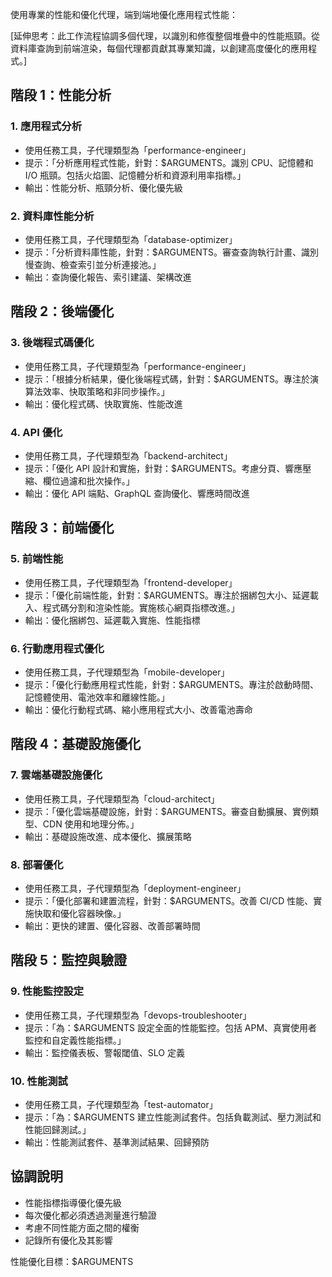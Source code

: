 使用專業的性能和優化代理，端到端地優化應用程式性能：

[延伸思考：此工作流程協調多個代理，以識別和修復整個堆疊中的性能瓶頸。從資料庫查詢到前端渲染，每個代理都貢獻其專業知識，以創建高度優化的應用程式。]

## 階段 1：性能分析

### 1. 應用程式分析
- 使用任務工具，子代理類型為「performance-engineer」
- 提示：「分析應用程式性能，針對：$ARGUMENTS。識別 CPU、記憶體和 I/O 瓶頸。包括火焰圖、記憶體分析和資源利用率指標。」
- 輸出：性能分析、瓶頸分析、優化優先級

### 2. 資料庫性能分析
- 使用任務工具，子代理類型為「database-optimizer」
- 提示：「分析資料庫性能，針對：$ARGUMENTS。審查查詢執行計畫、識別慢查詢、檢查索引並分析連接池。」
- 輸出：查詢優化報告、索引建議、架構改進

## 階段 2：後端優化

### 3. 後端程式碼優化
- 使用任務工具，子代理類型為「performance-engineer」
- 提示：「根據分析結果，優化後端程式碼，針對：$ARGUMENTS。專注於演算法效率、快取策略和非同步操作。」
- 輸出：優化程式碼、快取實施、性能改進

### 4. API 優化
- 使用任務工具，子代理類型為「backend-architect」
- 提示：「優化 API 設計和實施，針對：$ARGUMENTS。考慮分頁、響應壓縮、欄位過濾和批次操作。」
- 輸出：優化 API 端點、GraphQL 查詢優化、響應時間改進

## 階段 3：前端優化

### 5. 前端性能
- 使用任務工具，子代理類型為「frontend-developer」
- 提示：「優化前端性能，針對：$ARGUMENTS。專注於捆綁包大小、延遲載入、程式碼分割和渲染性能。實施核心網頁指標改進。」
- 輸出：優化捆綁包、延遲載入實施、性能指標

### 6. 行動應用程式優化
- 使用任務工具，子代理類型為「mobile-developer」
- 提示：「優化行動應用程式性能，針對：$ARGUMENTS。專注於啟動時間、記憶體使用、電池效率和離線性能。」
- 輸出：優化行動程式碼、縮小應用程式大小、改善電池壽命

## 階段 4：基礎設施優化

### 7. 雲端基礎設施優化
- 使用任務工具，子代理類型為「cloud-architect」
- 提示：「優化雲端基礎設施，針對：$ARGUMENTS。審查自動擴展、實例類型、CDN 使用和地理分佈。」
- 輸出：基礎設施改進、成本優化、擴展策略

### 8. 部署優化
- 使用任務工具，子代理類型為「deployment-engineer」
- 提示：「優化部署和建置流程，針對：$ARGUMENTS。改善 CI/CD 性能、實施快取和優化容器映像。」
- 輸出：更快的建置、優化容器、改善部署時間

## 階段 5：監控與驗證

### 9. 性能監控設定
- 使用任務工具，子代理類型為「devops-troubleshooter」
- 提示：「為：$ARGUMENTS 設定全面的性能監控。包括 APM、真實使用者監控和自定義性能指標。」
- 輸出：監控儀表板、警報閾值、SLO 定義

### 10. 性能測試
- 使用任務工具，子代理類型為「test-automator」
- 提示：「為：$ARGUMENTS 建立性能測試套件。包括負載測試、壓力測試和性能回歸測試。」
- 輸出：性能測試套件、基準測試結果、回歸預防

## 協調說明
- 性能指標指導優化優先級
- 每次優化都必須透過測量進行驗證
- 考慮不同性能方面之間的權衡
- 記錄所有優化及其影響

性能優化目標：$ARGUMENTS
